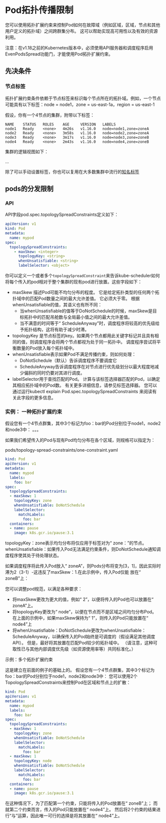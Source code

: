 # Pod拓扑传播限制

您可以使用拓扑扩展约束来控制Pod如何在故障域（例如区域，区域，节点和其他用户定义的拓扑域）之间跨群集分布。 这可以帮助实现高可用性以及有效的资源利用。

注意：在v1.18之前的Kubernetes版本中，必须使用API服务器和调度程序启用EvenPodsSpread功能门，才能使用Pod拓扑扩展约束。

## 先决条件

### 节点标签

拓扑扩展约束条件依赖于节点标签来标识每个节点所在的拓扑域。例如，一个节点可能具有以下标签：node = node1，zone = us-east-1a，region = us-east-1

假设，你有一个4节点的集群，附带以下标签：

```code
NAME    STATUS   ROLES    AGE     VERSION   LABELS
node1   Ready    <none>   4m26s   v1.16.0   node=node1,zone=zoneA
node2   Ready    <none>   3m58s   v1.16.0   node=node2,zone=zoneA
node3   Ready    <none>   3m17s   v1.16.0   node=node3,zone=zoneB
node4   Ready    <none>   2m43s   v1.16.0   node=node4,zone=zoneB
```

集群的逻辑视图如下：

...

除了可以手动设置标签，你也可以复用在大多数集群中流行的[知名标签](https://kubernetes.io/docs/reference/labels-annotations-taints/)

## pods的分发限制

### API

API字段pod.spec.topologySpreadConstraints定义如下：

```yaml
apiVersion: v1
kind: Pod
metadata:
  name: mypod
spec:
  topologySpreadConstraints:
    - maxSkew: <integer>
      topologyKey: <string>
      whenUnsatisfiable: <string>
      labelSelector: <object>
```

你可以定义一个或者多个`topologySpreadConstraint`来告诉kube-scheduler如何将每个传入的pod相对于整个集群的现有pod进行放置。这些字段如下：

* maxSkew 描述Pod可能不均匀分布的程度。 它是给定拓扑类型的任何两个拓扑域中的匹配Pod数量之间的最大允许差值。 它必须大于零。 根据whenUnsatisfiable的值，其语义也有所不同： 
    * 当whenUnsatisfiable的值等于DoNotSchedule的时候，maxSkew是目标拓扑中的匹配吊舱数与全局最小值之间的最大允许差值。
    * 当不满意的时间等于“ ScheduleAnyway”时，调度程序将较高的优先级给予拓扑结构，这将有助于减少时滞。
* topologyKey 是节点标签的key。如果两个节点都用此关键字标记并且具有相同的值，则调度程序会将两个节点都视为处于同一拓扑中。 调度程序尝试将平衡数量的Pod放入每个拓扑域中。
* whenUnsatisfiable表示如果Pod不满足传播约束，则如何处理：
    * DoNotSchedule（默认）告诉调度程序不要调度它
    * ScheduleAnyway告诉调度程序在对节点进行优先级划分以最大程度地减少偏斜的同时仍要对其进行调度。
* labelSelector用于查找匹配的Pod。 计算与该标签选择器匹配的Pod，以确定其相应拓扑域中的Pod数。 有关更多详细信息，请参见标签选择器。
您可以通过运行kubectl explain Pod.spec.topologySpreadConstraints 来阅读有关此字段的更多信息。

### 实例： 一种拓扑扩展约束

假设您有一个4节点群集，其中3个标记为foo：bar的Pod分别位于node1，node2和node3中：
。。。

如果我们希望传入的Pod与现有Pod均匀分布在各个区域，则规格可以指定为：

pods/topology-spread-constraints/one-constraint.yaml

```yaml
kind: Pod
apiVersion: v1
metadata:
  name: mypod
  labels:
    foo: bar
spec:
  topologySpreadConstraints:
  - maxSkew: 1
    topologyKey: zone
    whenUnsatisfiable: DoNotSchedule
    labelSelector:
      matchLabels:
        foo: bar
  containers:
  - name: pause
    image: k8s.gcr.io/pause:3.1
```

topologyKey：zone表示均匀分布将仅应用于标签对为“ zone：<any value>”的节点。 whenUnsatisfiable：如果传入Pod无法满足约束条件，则DoNotSchedule通知调度程序使其处于待处理状态。

如果调度程序将此传入Pod放入“ zoneA”，则Pods分布将变为[3，1]，因此实际时滞为2（3-1）-这违反了maxSkew：1.在此示例中，传入Pod仅能 放在“ zoneB”上：

您可以调整pod规范，以满足各种要求：
* 将maxSkew更改为更大的值，例如“ 2”，以便将传入的Pod也可以放置在“ zoneA”上。
* 将topologyKey更改为“ node”，以便在节点而不是区域之间均匀分布Pod。 在上面的示例中，如果maxSkew保持为“ 1”，则传入的Pod只能放置在“ node4”上
* 将whenUnsatisfiable：DoNotSchedule更改为whenUnsatisfiable：ScheduleAnyway，以确保传入的Pod始终是可调度的（假设满足其他调度API）。 但是，最好将其放置在匹配Pod较少的拓扑域中。 （请注意，这种可取性已与其他内部调度优先级（如资源使用率等）共同标准化。）

示例：多个拓扑扩展约束

这是建立在前面的例子的基础上的。 假设您有一个4节点群集，其中3个标记为foo：bar的Pod分别位于node1，node2和node3中：
您可以使用2个TopologySpreadConstraints来控制Pod在区域和节点上的扩散：

```yaml 
kind: Pod
apiVersion: v1
metadata:
  name: mypod
  labels:
    foo: bar
spec:
  topologySpreadConstraints:
  - maxSkew: 1
    topologyKey: zone
    whenUnsatisfiable: DoNotSchedule
    labelSelector:
      matchLabels:
        foo: bar
  - maxSkew: 1
    topologyKey: node
    whenUnsatisfiable: DoNotSchedule
    labelSelector:
      matchLabels:
        foo: bar
  containers:
  - name: pause
    image: k8s.gcr.io/pause:3.1
```

在这种情况下，为了匹配第一个约束，只能将传入的Pod放置在“ zoneB”上； 而就第二个约束而言，传入的Pod只能放置在“ node4”上。 然后将2个约束的结果进行“与”运算，因此唯一可行的选择是将其放置在“ node4”上。


